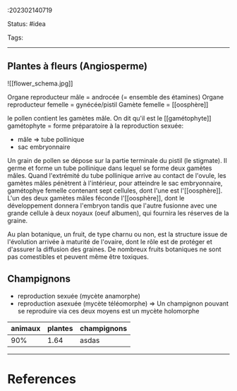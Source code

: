 :202302140719

Status: #idea

Tags:

---


## Plantes à fleurs (Angiosperme)
![[flower_schema.jpg]]

Organe reproducteur mâle = androcée (= ensemble des étamines)
Organe reproducteur femelle = gynécée/pistil
Gamète femelle = [[oosphère]]

le pollen contient les gamètes mâle. On dit qu'il est le [[gamétophyte]]
gamétophyte = forme préparatoire à la reproduction sexuée:
- mâle => tube pollinique
- sac embryonnaire

Un grain de pollen se dépose sur la partie terminale du pistil (le stigmate). Il germe et forme un tube pollinique dans lequel se forme deux gamètes mâles. Quand l'extrémité du tube pollinique arrive au contact de l'ovule, les gamètes mâles pénètrent à l'intérieur, pour atteindre le sac embryonnaire, gamétophye femelle contenant sept cellules, dont l'une est l'[[oosphère]]. L'un des deux gamètes mâles féconde l'[[oosphère]], dont le développement donnera l'embryon tandis que l'autre fusionne avec une grande cellule à deux noyaux (oeuf albumen), qui fournira les réserves de la graine.

Au plan botanique, un fruit, de type charnu ou non, est la structure issue de l'évolution arrivée à maturité de l'ovaire, dont le rôle est de protéger et d'assurer la diffusion des graines. De nombreux fruits botaniques ne sont pas comestibles et peuvent même être toxiques. 




## Champignons

- reproduction sexuée (mycète anamorphe)
- reproduction asexuée (mycète téléomorphe)
=> Un champignon pouvant se reproduire via ces deux moyens est un mycète holomorphe


|animaux|plantes|champignons|
|-|-|-|
|90%|1.64|asdas|





---
# References